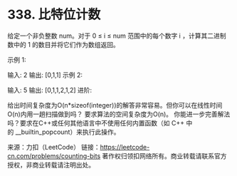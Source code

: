 # 338. 比特位计数

给定一个非负整数 num。对于 0 ≤ i ≤ num 范围中的每个数字 i ，计算其二进制数中的 1 的数目并将它们作为数组返回。

示例 1:

输入: 2
输出: [0,1,1]
示例 2:

输入: 5
输出: [0,1,1,2,1,2]
进阶:

给出时间复杂度为O(n*sizeof(integer))的解答非常容易。但你可以在线性时间O(n)内用一趟扫描做到吗？
要求算法的空间复杂度为O(n)。
你能进一步完善解法吗？要求在C++或任何其他语言中不使用任何内置函数（如 C++ 中的 __builtin_popcount）来执行此操作。

来源：力扣（LeetCode）
链接：https://leetcode-cn.com/problems/counting-bits
著作权归领扣网络所有。商业转载请联系官方授权，非商业转载请注明出处。